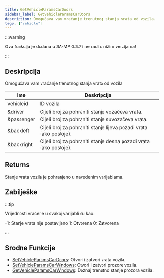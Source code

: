 ```yaml
---
title: GetVehicleParamsCarDoors
sidebar_label: GetVehicleParamsCarDoors
description: Omogućava vam vraćanje trenutnog stanja vrata od vozila.
tags: ["vehicle"]
---
```


:::warning

Ova funkcija je dodana u SA-MP 0.3.7 i ne radi u nižim verzijama!

:::

## Deskripcija

Omogućava vam vraćanje trenutnog stanja vrata od vozila.

| Ime        | Deskripcija                                                        |
| ---------- | ------------------------------------------------------------------ |
| vehicleid  | ID vozila                                                          |
| &driver    | Cijeli broj za pohraniti stanje vozačeva vrata.                    |
| &passenger | Cijeli broj za pohraniti stanje suvozačeva vrata.                  |
| &backleft  | Cijeli broj za pohraniti stanje lijeva pozadi vrata (ako postoje). |
| &backright | Cijeli broj za pohraniti stanje desna pozadi vrata (ako postoje).  |

## Returns

Stanje vrata vozila je pohranjeno u navedenim varijablama.

## Zabilješke

:::tip

Vrijednosti vraćene u svakoj varijabli su kao:

-1: Stanje vrata nije postavljeno 1: Otvorena 0: Zatvorena

:::

## Srodne Funkcije

- [SetVehicleParamsCarDoors](SetVehicleParamsCarDoors): Otvori i zatvori vrata vozila.
- [SetVehicleParamsCarWindows](SetVehicleParamsCarWindows): Otvori i zatvori prozore vozila.
- [GetVehicleParamsCarWindows](GetVehicleParamsCarWindows): Doznaj trenutno stanje prozora vozila.
